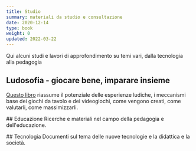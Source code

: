 ```yaml
---
title: Studio
summary: materiali da studio e consultazione
date: 2020-12-14
type: book
weight: 0
updated: 2022-03-22
---
```


Qui alcuni studi e lavori di approfondimento su temi vari, dalla tecnologia alla pedagogia

## Ludosofia - giocare bene, imparare insieme

[Questo libro](../ludosofia/index.md) riassume il potenziale delle esperienze ludiche, i meccanismi base dei giochi da tavolo e dei videogiochi, come vengono creati, come valutarli, come massimizzarli.

## Educazione
Ricerche e materiali nel campo della pedagogia e dell'educazione.

## Tecnologia
Documenti sul tema delle nuove tecnologie e la didattica e la società.
